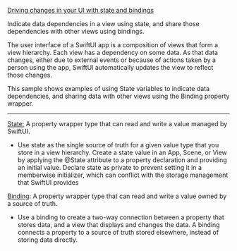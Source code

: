 [Driving changes in your UI with state and bindings](https://developer.apple.com/tutorials/swiftui-concepts/driving-changes-in-your-ui-with-state-and-bindings)

Indicate data dependencies in a view using state, and share those dependencies with other views using bindings.

The user interface of a SwiftUI app is a composition of views that form a view hierarchy. Each view has a dependency
on some data. As that data changes, either due to external events or because of actions taken by a person using the app,
SwiftUI automatically updates the view to reflect those changes.

This sample shows examples of using State variables to indicate data dependencies, and sharing data with other views
using the Binding property wrapper.

- - - -

[State:](https://developer.apple.com/documentation/swiftui/state)  A property wrapper type that can read and write a value managed by SwiftUI.

* Use state as the single source of truth for a given value type that you store in a view hierarchy. Create a state value in an App, Scene, or View by applying the @State attribute to a property declaration and providing an initial value. Declare state as private to prevent setting it in a memberwise initializer, which can conflict with the storage management that SwiftUI provides

[Binding](https://developer.apple.com/documentation/swiftui/binding): A property wrapper type that can read and write a value owned by a source of truth.

* Use a binding to create a two-way connection between a property that stores data, and a view that displays and changes the data. A binding connects a property to a source of truth stored elsewhere, instead of storing data directly.
